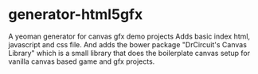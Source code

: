 # generator-html5gfx
A yeoman generator for canvas gfx demo projects
Adds basic index html, javascript and css file. And adds the bower package "DrCircuit's Canvas Library" which is a small library that does the boilerplate canvas setup for vanilla canvas based game and gfx projects.
